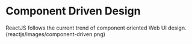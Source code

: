 # Component Driven Design

ReactJS follows the current trend of component oriented Web UI design. 
(reactjs/images/component-driven.png)
